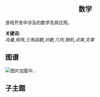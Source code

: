 <h2 align="center">数学</h2>
<p>
游戏开发中涉及的数学及其应用。
</p>

**关键词:**<br/>
*向量,矩阵,三角函数,对数,几何,随机,点乘,叉乘*

## 图谱
![图片加载中...](https://github.com/gonglei007/GameDevMind/blob/main/exports/1.3.1.数学.png?raw=true)

## 子主题
